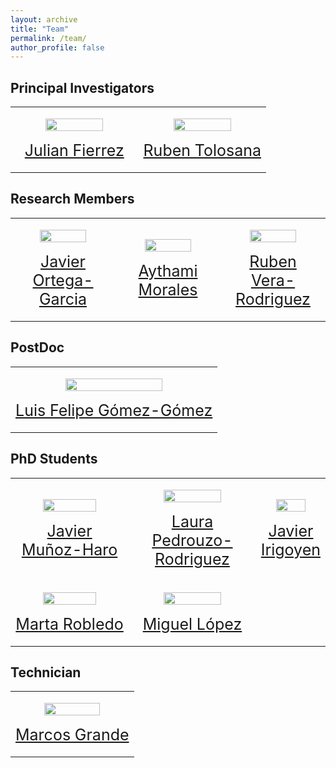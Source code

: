```yaml
---
layout: archive
title: "Team"
permalink: /team/
author_profile: false
---
```


Principal Investigators
-----

<table>
  <tbody>
    <tr>
      <td width="50%">
        <div>
          <p align="center"><img src="https://catedraeniauam.github.io/images/2020_Fierrez.jpg"></p>
          <p align="center"><a class="nombre" href="https://biometrics.eps.uam.es/fierrez/index.php">Julian Fierrez</a></p>
        </div>
      </td>
      <td width="50%">
        <div>
          <p align="center"><img src="https://catedraeniauam.github.io/images/Tolosana.jpg"></p>
          <p align="center"><a class="nombre" href="https://rubentolosana.github.io/">Ruben Tolosana</a></p>
        </div>
      </td>
    </tr>
  </tbody>
</table>

Research Members
-----

<table>
  <tbody>
    <tr>
      <td width="33%">
        <div>
          <p align="center"><img src="https://catedraeniauam.github.io/images/Ortega.png"></p>
          <p align="center"><a class="nombre" href="https://scholar.google.es/citations?user=LwiecBYAAAAJ&hl=en">Javier Ortega-Garcia</a></p>
        </div>
      </td>
      <td width="33%">
        <div>
          <p align="center"><img src="https://catedraeniauam.github.io/images/Morales.jpg"></p>
          <p align="center"><a class="nombre" href="https://aythami.me/">Aythami Morales</a></p>
        </div>
      </td>
      <td width="33%">
        <div>
          <p align="center"><img src="https://catedraeniauam.github.io/images/Vera.jpg"></p>
          <p align="center"><a class="nombre" href="https://scholar.google.es/citations?user=KYMQ0tsAAAAJ&hl=en">Ruben Vera-Rodriguez</a></p>
        </div>
      </td>
    </tr>
  </tbody>
</table>

PostDoc
-----

<table>
  <tbody>
    <tr>
      <td>
        <div>
          <p align="center"><img src="https://catedraeniauam.github.io/images/Luis felipe.png" style="height:50%"></p>
          <p align="center"><a class="nombre" href="https://scholar.google.com/citations?user=Nq3NyHYAAAAJ&hl=en">Luis Felipe Gómez-Gómez</a></p>
        </div>
      </td>
    </tr>
  </tbody>
</table>

PhD Students
-----

<table>
  <tbody>
    <tr>
      <td width="33%">
        <div>
          <p align="center"><img src="https://catedraeniauam.github.io/images/javier.png"></p>
          <p align="center"><a class="nombre" href="">Javier Muñoz-Haro</a></p>
        </div>
      </td>
      <td width="33%">
        <div>
          <p align="center"><img src="https://catedraeniauam.github.io/images/laura.png"></p>
          <p align="center"><a class="nombre" href="https://rubentolosana.github.io/">Laura Pedrouzo-Rodriguez</a></p>
        </div>
      </td>
      <td width="33%">
        <div>
          <p align="center"><img src="https://catedraeniauam.github.io/images/Javier Irigoyen.jpg"></p>
          <p align="center"><a class="nombre" href="">Javier Irigoyen</a></p>
        </div>
      </td>
    </tr>
    <tr>
      <td width="50%">
        <div>
          <p align="center"><img src="https://catedraeniauam.github.io/images/2020_Fierrez.jpg"></p>
          <p align="center"><a class="nombre" href="">Marta Robledo</a></p>
        </div>
      </td>
      <td width="50%">
        <div>
          <p align="center"><img src="https://catedraeniauam.github.io/images/miguel phd.jpg"></p>
          <p align="center"><a class="nombre" href="">Miguel López</a></p>
        </div>
      </td>
    </tr>
  </tbody>
</table>

Technician
-----

<table>
  <tbody>
    <tr>
      <td>
        <div>
          <p align="center"><img src="https://catedraeniauam.github.io/images/2020_Fierrez.jpg" style="height:50%"></p>
          <p align="center"><a class="nombre" href="">Marcos Grande</a></p>
        </div>
      </td>
    </tr>
  </tbody>
</table>

<style>
    img {
        width:70%;
        height:auto;
    }

    .nombre {
        font-size: 25px;
    }

    table, th, td {
        border: 0px;
    }
</style>